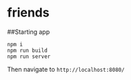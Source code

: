 # friends

##Starting app
```
npm i
npm run build
npm run server
```

Then navigate to `http://localhost:8080/`